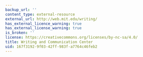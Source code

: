 ```yaml
---
backup_url: ''
content_type: external-resource
external_url: http://web.mit.edu/writing/
has_external_licence_warning: true
has_external_license_warning: true
is_broken: ''
license: https://creativecommons.org/licenses/by-nc-sa/4.0/
title: Writing and Communication Center
uid: 167f3192-9f03-42ff-983f-a7764c46feb2
---
```

